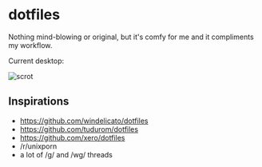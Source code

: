 # dotfiles

Nothing mind-blowing or original, but it's comfy for me and it compliments my workflow.

Current desktop:

![scrot](https://a.uguu.se/ZuRmp5cqW7Rl_chicago1.png)

## Inspirations
* https://github.com/windelicato/dotfiles
* https://github.com/tudurom/dotfiles
* https://github.com/xero/dotfiles
* /r/unixporn
* a lot of /g/ and /wg/ threads
